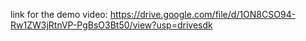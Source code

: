 link for the demo video:
https://drive.google.com/file/d/1ON8CSO94-Rw1ZW3jRtnVP-PgBsO3Bt50/view?usp=drivesdk
